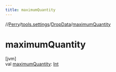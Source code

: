 ```yaml
---
title: maximumQuantity
---
```

//[Perry](../../../index.html)/[tools.settings](../index.html)/[DropData](index.html)/[maximumQuantity](maximum-quantity.html)



# maximumQuantity



[jvm]\
val [maximumQuantity](maximum-quantity.html): [Int](https://kotlinlang.org/api/latest/jvm/stdlib/kotlin/-int/index.html)




